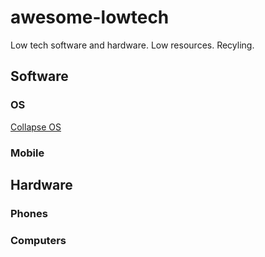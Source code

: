 # awesome-lowtech
Low tech software and hardware. Low resources. Recyling.
## Software
### OS
[Collapse OS](https://collapseos.org/)
### Mobile
## Hardware
### Phones
### Computers
